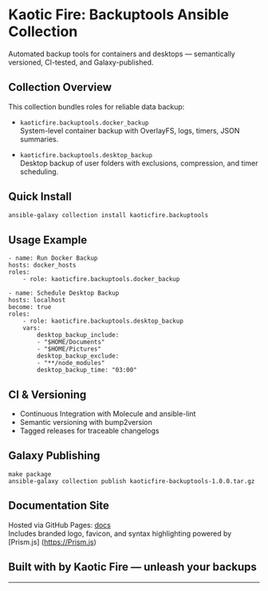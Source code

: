 # Kaotic Fire: Backuptools Ansible Collection

Automated backup tools for containers and desktops — semantically versioned, CI-tested, and Galaxy-published.

## Collection Overview

This collection bundles roles for reliable data backup:

- `kaoticfire.backuptools.docker_backup`  
  System-level container backup with OverlayFS, logs, timers, JSON summaries.

- `kaoticfire.backuptools.desktop_backup`  
  Desktop backup of user folders with exclusions, compression, and timer scheduling.

## Quick Install

```bash
ansible-galaxy collection install kaoticfire.backuptools
```

## Usage Example
    - name: Run Docker Backup
    hosts: docker_hosts
    roles:
        - role: kaoticfire.backuptools.docker_backup

    - name: Schedule Desktop Backup
    hosts: localhost
    become: true
    roles:
        - role: kaoticfire.backuptools.desktop_backup
        vars:
            desktop_backup_include:
            - "$HOME/Documents"
            - "$HOME/Pictures"
            desktop_backup_exclude:
            - "**/node_modules"
            desktop_backup_time: "03:00"

## CI & Versioning
- Continuous Integration with Molecule and ansible-lint
- Semantic versioning with bump2version
- Tagged releases for traceable changelogs

## Galaxy Publishing
    make package
    ansible-galaxy collection publish kaoticfire-backuptools-1.0.0.tar.gz

## Documentation Site
Hosted via GitHub Pages: [docs]("https://kaoticfire.github.ioansible-collection-backuptools")  
Includes branded logo, favicon, and syntax highlighting powered by [Prism.js] (https://Prism.js)

## Built with by Kaotic Fire — unleash your backups

---
